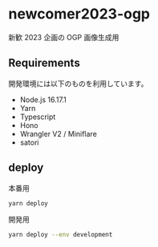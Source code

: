 # newcomer2023-ogp

新歓 2023 企画の OGP 画像生成用

## Requirements

開発環境には以下のものを利用しています。

- Node.js 16.17.1
- Yarn
- Typescript
- Hono
- Wrangler V2 / Miniflare
- satori

## deploy

本番用

```bash
yarn deploy
```

開発用

```bash
yarn deploy --env development
```

